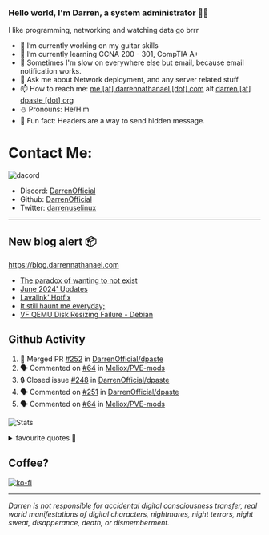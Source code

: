 ### Hello world, I'm Darren, a system administrator 👨‍💻
I like programming, networking and watching data go brrr


- 🔭 I’m currently working on my guitar skills
- 🌴 I’m currently learning CCNA 200 - 301, CompTIA A+ 
- 🚀 Sometimes I'm slow on everywhere else but email, because email notification works.
- 💬 Ask me about Network deployment, and any server related stuff 
- 📫 How to reach me: [me [at] darrennathanael [dot] com](mailto:me@darrennathanael.com) alt [darren [at] dpaste [dot] org](mailto:darren@dpaste.org)
- ⛄️ Pronouns: He/Him
- 🍪 Fun fact: Headers are a way to send hidden message.

# Contact Me:

![dacord](https://discord.c99.nl/widget/theme-4/508296903960821771.png)

- Discord: [DarrenOfficial](https://discord.darrennathanael.com)
- Github: [DarrenOfficial](https://github.com/DarrenOfficial)
- Twitter: [darrenuselinux](https://twitter.com/darrenuselinux)


---
## New blog alert 📦
https://blog.darrennathanael.com
<!-- BLOG-POST-LIST:START -->
- [The paradox of wanting to not exist](https://blog.darrennathanael.com/posts/paradox-of-death/)
- [June 2024&#39; Updates](https://blog.darrennathanael.com/posts/june-2024/)
- [Lavalink’ Hotfix](https://blog.darrennathanael.com/posts/lavalink-hotfix/)
- [It still haunt me everyday;](https://blog.darrennathanael.com/posts/it-still-haunt-me-everyday/)
- [VF QEMU Disk Resizing Failure - Debian](https://blog.darrennathanael.com/posts/vf-qemu-disk/)
<!-- BLOG-POST-LIST:END -->

## Github Activity
<!--START_SECTION:activity-->
1. 🎉 Merged PR [#252](https://github.com/DarrenOfficial/dpaste/pull/252) in [DarrenOfficial/dpaste](https://github.com/DarrenOfficial/dpaste)
2. 🗣 Commented on [#64](https://github.com/Meliox/PVE-mods/issues/64#issuecomment-2205874757) in [Meliox/PVE-mods](https://github.com/Meliox/PVE-mods)
3. 🔒 Closed issue [#248](https://github.com/DarrenOfficial/dpaste/issues/248) in [DarrenOfficial/dpaste](https://github.com/DarrenOfficial/dpaste)
4. 🗣 Commented on [#251](https://github.com/DarrenOfficial/dpaste/issues/251#issuecomment-2204759665) in [DarrenOfficial/dpaste](https://github.com/DarrenOfficial/dpaste)
5. 🗣 Commented on [#64](https://github.com/Meliox/PVE-mods/issues/64#issuecomment-2198550255) in [Meliox/PVE-mods](https://github.com/Meliox/PVE-mods)
<!--END_SECTION:activity-->


![Stats](https://github-readme-stats.vercel.app/api?username=DarrenOfficial&layout=compact&hide_border=true&hide_title=true&count_private=true&include_all_commits=true&show_icons=true&bg_color=00000000&text_color=c3c6ce&icon_color=4e64f7)


<details>
<summary>favourite quotes 🍻</summary>
<br>
<i>"Always trust what others say or write without ever questioning them. Especially their code."</i> -Albert Einstein
<br><br>
  <i>"If she this easy, then she prolly got a diseasy"</i> -Dr Martin Luther King
  <br><br>
  <i>"If a woman is giving you what you want, it is deception."</i> -Sun Tzu, Art of War
</details>


## Coffee?

[![ko-fi](https://ko-fi.com/img/githubbutton_sm.svg)](https://ko-fi.com/R6R1311CB)

---

_Darren is not responsible for accidental digital consciousness transfer, real world manifestations of digital characters, nightmares, night terrors, night sweat, disapperance, death, or dismemberment._
